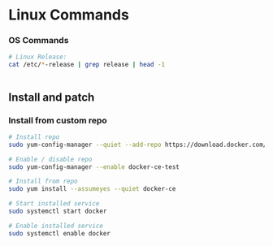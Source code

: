 # Linux Commands

### OS Commands
```bash
# Linux Release:
cat /etc/*-release | grep release | head -1



```

## Install and patch

### Install from custom repo
```bash
# Install repo
sudo yum-config-manager --quiet --add-repo https://download.docker.com/linux/centos/docker-ce.repo

# Enable / disable repo
sudo yum-config-manager --enable docker-ce-test

# Install from repo
sudo yum install --assumeyes --quiet docker-ce

# Start installed service
sudo systemctl start docker

# Enable installed service
sudo systemctl enable docker
```